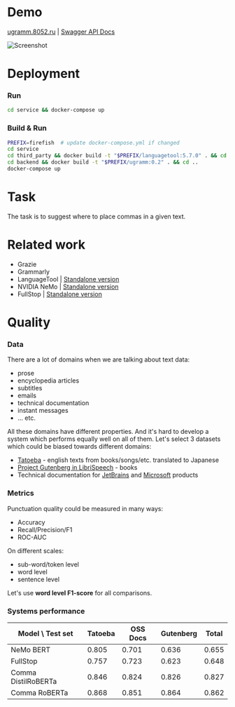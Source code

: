 # Demo
[ugramm.8052.ru](http://ugramm.8052.ru) | [Swagger API  Docs](http://ugramm.8052.ru/apidocs/)

![Screenshot](https://github.com/nazarov-yuriy/ugramm/raw/main/docs/img/demo.png)

# Deployment
### Run
```bash
cd service && docker-compose up
```

### Build & Run
```bash
PREFIX=firefish  # update docker-compose.yml if changed
cd service
cd third_party && docker build -t "$PREFIX/languagetool:5.7.0" . && cd ..
cd backend && docker build -t "$PREFIX/ugramm:0.2" . && cd ..
docker-compose up
```

# Task
The task is to suggest where to place commas in a given text.

# Related work
* Grazie
* Grammarly
* LanguageTool | [Standalone version](https://forum.languagetool.org/t/is-the-standalone-version-of-languagetool-still-available-for-download/6537)
* NVIDIA NeMo | [Standalone version](https://catalog.ngc.nvidia.com/models?query=nemo&orderBy=weightPopularDESC)
* FullStop | [Standalone version](https://huggingface.co/oliverguhr/fullstop-punctuation-multilang-large)

# Quality

### Data
There are a lot of domains when we are talking about text data:
* prose
* encyclopedia articles
* subtitles
* emails
* technical documentation
* instant messages
* ... etc.

All these domains have different properties.
And it's hard to develop a system which performs equally well on all of them.
Let's select 3 datasets which could be biased towards different domains:
* [Tatoeba](http://tatoeba.org/en/) - english texts from books/songs/etc. translated to Japanese
* [Project Gutenberg in LibriSpeech](https://paperswithcode.com/dataset/librispeech) - books
* Technical documentation for [JetBrains](https://github.com/JetBrains) and [Microsoft](https://github.com/microsoft) products

### Metrics
Punctuation quality could be measured in many ways:
* Accuracy
* Recall/Precision/F1
* ROC-AUC

On different scales:
* sub-word/token level
* word level
* sentence level

Let's use **word level F1-score** for all comparisons. 

### Systems performance
| Model \ Test set    | Tatoeba | OSS Docs | Gutenberg | Total |
|---------------------|---------|----------|-----------|-------|
| NeMo BERT           | 0.805   | 0.701    | 0.636     | 0.655 |
| FullStop            | 0.757   | 0.723    | 0.623     | 0.648 |
| Comma DistilRoBERTa | 0.846   | 0.824    | 0.826     | 0.827 |
| Comma RoBERTa       | 0.868   | 0.851    | 0.864     | 0.862 |

